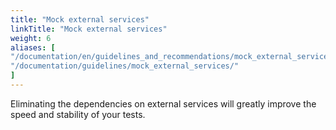 ```yaml
---
title: "Mock external services"
linkTitle: "Mock external services"
weight: 6
aliases: [
"/documentation/en/guidelines_and_recommendations/mock_external_services/",
"/documentation/guidelines/mock_external_services/"
]
---
```


Eliminating the dependencies on external services will greatly improve
the speed and stability of your tests.
